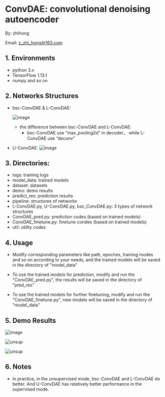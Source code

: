 # ConvDAE: convolutional denoising autoencoder
By: zhihong

Email: z_zhi_hong@163.com

## 1. Environments

- python 3.x
- TensorFlow 1.13.1
- numpy and so on



## 2. Networks Structures

- bsc-ConvDAE & L-ConvDAE: 

  ![image](https://github.com/dawnlh/ConvDAE/blob/master/pipeline/L-ConvDAE.png?raw=true)

  - the difference between bsc-ConvDAE and L-ConvDAE: 
    - bsc-ConvDAE use “max_pooling2d” in decoder， while L-ConvDAE use “deconv”

- U-ConvDAE: 
  ![image](https://github.com/dawnlh/ConvDAE/blob/master/pipeline/U-ConvDAE.png?raw=true)



## 3. Directories:

* logs: training logs
* model_data: trained models
* dataset: datasets
* demo: demo results
* predict_res: prediction results
* pipeline: structures of networks
* L-ConvDAE.py, U-ConvDAE.py, bsc_ConvDAE.py: 3 types of network structures
* ConvDAE_pred.py: prediction codes (based on trained models)
* ConvDAE_finetune.py: finetune condes (based on trained models)
* util: utility codes



## 4. Usage

- Modify corresponding parameters like path, epoches, training modes and so on according to your needs, and the trained models will be saved in the directory of "model_data"

- To use the trained models for prediction,  modify and run the "ConvDAE_pred.py", the results will be saved in the directory of "pred_res"
- To use the trained models for further finetuning,  modify and run the "ConvDAE_finetune.py", new models will be saved in the directory of "model_data"



## 5. Demo Results

![image](https://github.com/dawnlh/ConvDAE/blob/master/demo/unsup-ConvDAE_unsup_dots.png?raw=true)

![unsup](https://github.com/dawnlh/ConvDAE/blob/master/demo/sup-U-ConvDAE_N-MNIST-PIC.png?raw=true)

![unsup](https://github.com/dawnlh/ConvDAE/blob/master/demo/unsup-ConvDAE_unsup_N-MNIST-PIC.png?raw=true)



## 6. Notes

- In practice, in the unsupervised mode, bsc-ConvDAE and L-ConvDAE do better. And U-ConvDAE has relatively better performance in the supervised mode.

